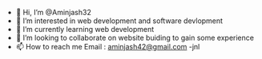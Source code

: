 - 👋 Hi, I’m @Aminjash32
- 👀 I’m interested in web development and software devlopment
- 🌱 I’m currently learning web development
- 💞️ I’m looking to collaborate on website buiding to gain some experience
- 📫 How to reach me Email : aminjash42@gmail.com
-jnl

<!---
Aminjash32/Aminjash32 is a ✨ special ✨ repository because its `README.md` (this file) appears on your GitHub profile.
You can click the Preview link to take a look at your changes.
--->
